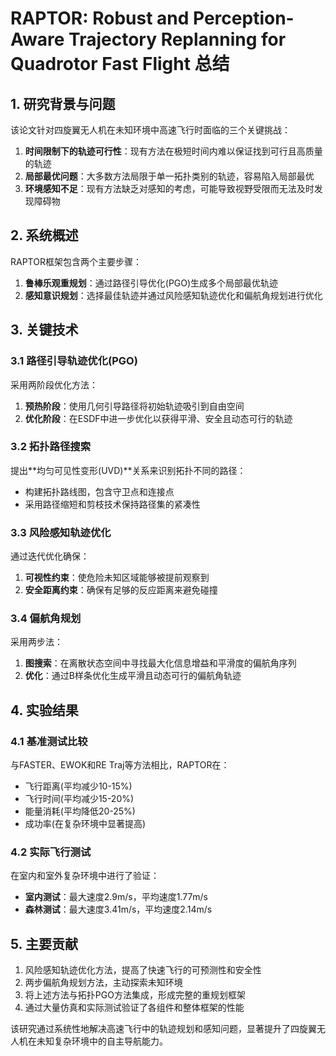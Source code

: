 # RAPTOR: Robust and Perception-Aware Trajectory Replanning for Quadrotor Fast Flight 总结

## 1. 研究背景与问题
该论文针对四旋翼无人机在未知环境中高速飞行时面临的三个关键挑战：
1. **时间限制下的轨迹可行性**：现有方法在极短时间内难以保证找到可行且高质量的轨迹
2. **局部最优问题**：大多数方法局限于单一拓扑类别的轨迹，容易陷入局部最优
3. **环境感知不足**：现有方法缺乏对感知的考虑，可能导致视野受限而无法及时发现障碍物



## 2. 系统概述
RAPTOR框架包含两个主要步骤：
1. **鲁棒乐观重规划**：通过路径引导优化(PGO)生成多个局部最优轨迹
2. **感知意识规划**：选择最佳轨迹并通过风险感知轨迹优化和偏航角规划进行优化



## 3. 关键技术

### 3.1 路径引导轨迹优化(PGO)
采用两阶段优化方法：
1. **预热阶段**：使用几何引导路径将初始轨迹吸引到自由空间
2. **优化阶段**：在ESDF中进一步优化以获得平滑、安全且动态可行的轨迹



### 3.2 拓扑路径搜索
提出**均匀可见性变形(UVD)**关系来识别拓扑不同的路径：
- 构建拓扑路线图，包含守卫点和连接点
- 采用路径缩短和剪枝技术保持路径集的紧凑性



### 3.3 风险感知轨迹优化
通过迭代优化确保：
1. **可视性约束**：使危险未知区域能够被提前观察到
2. **安全距离约束**：确保有足够的反应距离来避免碰撞



### 3.4 偏航角规划
采用两步法：
1. **图搜索**：在离散状态空间中寻找最大化信息增益和平滑度的偏航角序列
2. **优化**：通过B样条优化生成平滑且动态可行的偏航角轨迹



## 4. 实验结果

### 4.1 基准测试比较
与FASTER、EWOK和RE Traj等方法相比，RAPTOR在：
- 飞行距离(平均减少10-15%)
- 飞行时间(平均减少15-20%)
- 能量消耗(平均降低20-25%)
- 成功率(在复杂环境中显著提高)



### 4.2 实际飞行测试
在室内和室外复杂环境中进行了验证：
- **室内测试**：最大速度2.9m/s，平均速度1.77m/s
- **森林测试**：最大速度3.41m/s，平均速度2.14m/s



## 5. 主要贡献
1. 风险感知轨迹优化方法，提高了快速飞行的可预测性和安全性
2. 两步偏航角规划方法，主动探索未知环境
3. 将上述方法与拓扑PGO方法集成，形成完整的重规划框架
4. 通过大量仿真和实际测试验证了各组件和整体框架的性能

该研究通过系统性地解决高速飞行中的轨迹规划和感知问题，显著提升了四旋翼无人机在未知复杂环境中的自主导航能力。